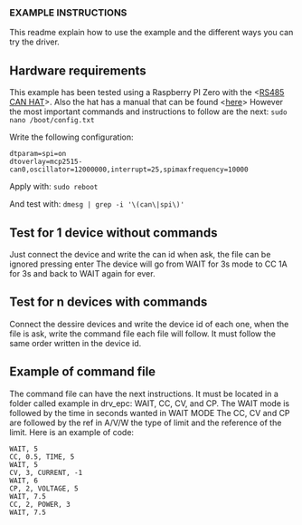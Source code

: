 ### EXAMPLE INSTRUCTIONS
This readme explain how to use the example and the different ways you can try the driver.

## Hardware requirements
This example has been tested using a Raspberry PI Zero with the <[RS485 CAN HAT]>.
Also the hat has a manual that can be found <[here]>
However the most important commands and instructions to follow are the next:
`sudo nano /boot/config.txt`

Write the following configuration:
```console
dtparam=spi=on
dtoverlay=mcp2515-can0,oscillator=12000000,interrupt=25,spimaxfrequency=10000
```

Apply with:
`sudo reboot`

And test with:
`dmesg | grep -i '\(can\|spi\)'`

## Test for 1 device without commands
Just connect the device and write the can id when ask, the file can be ignored pressing enter
The device will go from WAIT for 3s mode to CC 1A for 3s and back to WAIT again for ever.

## Test for n devices with commands
Connect the dessire devices and write the device id of each one, when the file is ask,
write the command file each file will follow.
It must follow the same order written in the device id.

## Example of command file
The command file can have the next instructions.
It must be located in a folder called example in drv_epc:
WAIT, CC, CV, and CP.
The WAIT mode is followed by the time in seconds wanted in WAIT MODE
The CC, CV and CP are followed by the ref in A/V/W the type of limit and the reference of the limit.
Here is an example of code:

```
WAIT, 5
CC, 0.5, TIME, 5
WAIT, 5
CV, 3, CURRENT, -1
WAIT, 6
CP, 2, VOLTAGE, 5
WAIT, 7.5
CC, 2, POWER, 3
WAIT, 7.5
```

[RS485 CAN HAT]: ttps://www.waveshare.com/rs485-can-hat.ht
[here]: ttps://www.waveshare.com/w/upload/2/29/RS485-CAN-HAT-user-manuakl-en.pd
